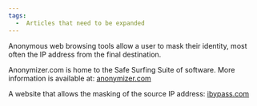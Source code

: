 ```yaml
---
tags:
  -  Articles that need to be expanded 
---
```

Anonymous web browsing tools allow a user to mask their identity, most
often the IP address from the final destination.

Anonymizer.com is home to the Safe Surfing Suite of software. More
information is available at: [anonymizer.com](http://www.anonymizer.com)

A website that allows the masking of the source IP address:
[ibypass.com](http://www.ibypass.com)